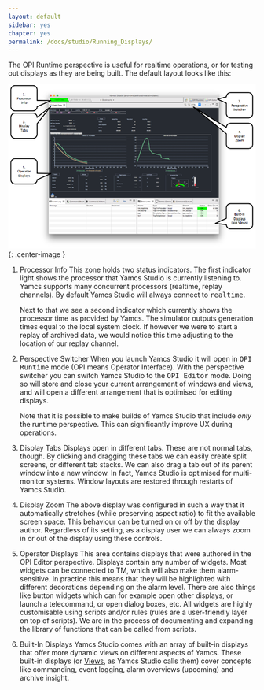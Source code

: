 ```yaml
---
layout: default
sidebar: yes
chapter: yes
permalink: /docs/studio/Running_Displays/
---
```


The OPI Runtime perspective is useful for realtime operations, or for testing out displays as they are being built. The default layout looks like this:

![YSS Flight Data](/assets/yss-flight-data-annotated.png){: .center-image }

1. Processor Info
    This zone holds two status indicators. The first indicator light shows the processor that Yamcs Studio is currently listening to. Yamcs supports many concurrent processors (realtime, replay channels). By default Yamcs Studio will always connect to <tt>realtime</tt>.
    
    Next to that we see a second indicator which currently shows the processor time as provided by Yamcs. The simulator outputs generation times equal to the local system clock. If however we were to start a replay of archived data, we would notice this time adjusting to the location of our replay channel.

2. Perspective Switcher
    When you launch Yamcs Studio it will open in <tt>OPI Runtime</tt> mode (OPI means Operator Interface). With the perspective switcher you can switch Yamcs Studio to the <tt>OPI Editor</tt> mode. Doing so will store and close your current arrangement of windows and views, and will open a different arrangement that is optimised for editing displays.
    
    Note that it is possible to make builds of Yamcs Studio that include *only* the runtime perspective. This can significantly improve UX during operations.

3. Display Tabs
    Displays open in different tabs. These are not normal tabs, though. By clicking and dragging these tabs we can easily create split screens, or different tab stacks. We can also drag a tab out of its parent window into a new window. In fact, Yamcs Studio is optimised for multi-monitor systems. Window layouts are restored through restarts of Yamcs Studio.

4. Display Zoom
    The above display was configured in such a way that it automatically stretches (while preserving aspect ratio) to fit the available screen space. This behaviour can be turned on or off by the display author. Regardless of its setting, as a display user we can always zoom in or out of the display using these controls.

5. Operator Displays
    This area contains displays that were authored in the OPI Editor perspective. Displays contain any number of widgets. Most widgets can be connected to TM, which will also make them alarm-sensitive. In practice this means that they will be highlighted with different decorations depending on the alarm level. There are also things like button widgets which can for example open other displays, or launch a telecommand, or open dialog boxes, etc. All widgets are highly customisable using scripts and/or rules (rules are a user-friendly layer on top of scripts). We are in the process of documenting and expanding the library of functions that can be called from scripts.
   
6. Built-In Displays
    Yamcs Studio comes with an array of built-in displays that offer more dynamic views on different aspects of Yamcs. These built-in displays (or [Views](/docs/studio/Views/), as Yamcs Studio calls them) cover concepts like commanding, event logging, alarm overviews (upcoming) and archive insight.
